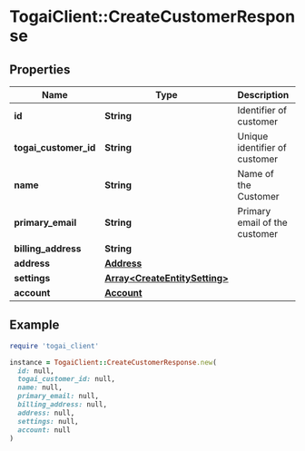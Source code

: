 # TogaiClient::CreateCustomerResponse

## Properties

| Name | Type | Description | Notes |
| ---- | ---- | ----------- | ----- |
| **id** | **String** | Identifier of customer |  |
| **togai_customer_id** | **String** | Unique identifier of customer |  |
| **name** | **String** | Name of the Customer |  |
| **primary_email** | **String** | Primary email of the customer |  |
| **billing_address** | **String** |  | [optional] |
| **address** | [**Address**](Address.md) |  | [optional] |
| **settings** | [**Array&lt;CreateEntitySetting&gt;**](CreateEntitySetting.md) |  | [optional] |
| **account** | [**Account**](Account.md) |  | [optional] |

## Example

```ruby
require 'togai_client'

instance = TogaiClient::CreateCustomerResponse.new(
  id: null,
  togai_customer_id: null,
  name: null,
  primary_email: null,
  billing_address: null,
  address: null,
  settings: null,
  account: null
)
```

